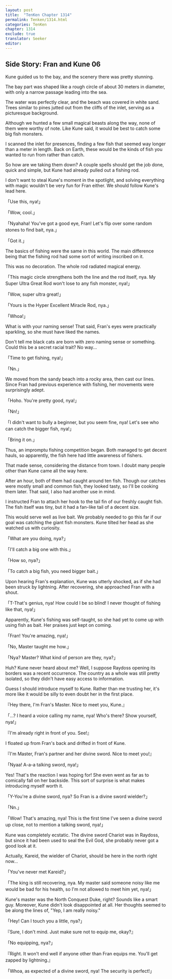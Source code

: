 ```yaml
---
layout: post
title:  "TenKen Chapter 1314"
permalink: Tenken/1314.html
categories: TenKen
chapter: 1314
exclude: true
translator: Seeker
editor: 
---
```

<h2>Side Story: Fran and Kune 06</h2>

Kune guided us to the bay, and the scenery there was pretty stunning.

The bay part was shaped like a rough circle of about 30 meters in diameter, with only a narrow passage leading into the sea.

The water was perfectly clear, and the beach was covered in white sand. Trees similar to pines jutted out from the cliffs of the inlet, serving as a picturesque background.

Although we hunted a few small magical beasts along the way, none of them were worthy of note. Like Kune said, it would be best to catch some big fish monsters.

I scanned the inlet for presences, finding a few fish that seemed way longer than a meter in length. Back on Earth, these would be the kinds of fish you wanted to run from rather than catch.

So how are we taking them down? A couple spells should get the job done, quick and simple, but Kune had already pulled out a fishing rod.

I don't want to steal Kune's moment in the spotlight, and solving everything with magic wouldn't be very fun for Fran either. We should follow Kune's lead here.

「Use this, nya!」

「Wow, cool.」

「Nyahaha! You've got a good eye, Fran! Let's flip over some random stones to find bait, nya.」

「Got it.」

The basics of fishing were the same in this world. The main difference being that the fishing rod had some sort of writing inscribed on it.

This was no decoration. The whole rod radiated magical energy.

「This magic circle strengthens both the line and the rod itself, nya. My Super Ultra Great Rod won't lose to any fish monster, nya!」

「Wow, super ultra great!」

「Yours is the Hyper Excellent Miracle Rod, nya.」

「Whoa!」

What is with your naming sense! That said, Fran's eyes were practically sparkling, so she must have liked the names.

Don't tell me black cats are born with zero naming sense or something. Could this be a secret racial trait? No way...

「Time to get fishing, nya!」

「Nn.」

We moved from the sandy beach into a rocky area, then cast our lines. Since Fran had previous experience with fishing, her movements were surprisingly adept.

「Hoho. You're pretty good, nya!」

「Nn!」

「I didn't want to bully a beginner, but you seem fine, nya! Let's see who can catch the bigger fish, nya!」

「Bring it on.」

Thus, an impromptu fishing competition began. Both managed to get decent hauls, so apparently, the fish here had little awareness of fishers.

That made sense, considering the distance from town. I doubt many people other than Kune came all the way here.

After an hour, both of them had caught around ten fish. Though our catches were mostly small and common fish, they looked tasty, so I'll be cooking them later. That said, I also had another use in mind.

I instructed Fran to attach her hook to the tail fin of our freshly caught fish. The fish itself was tiny, but it had a fan-like tail of a decent size.

This would serve well as live bait. We probably needed to go this far if our goal was catching the giant fish monsters. Kune tilted her head as she watched us with curiosity.

「What are you doing, nya?」

「I'll catch a big one with this.」

「How so, nya?」

「To catch a big fish, you need bigger bait.」

Upon hearing Fran's explanation, Kune was utterly shocked, as if she had been struck by lightning. After recovering, she approached Fran with a shout.

「T-That's genius, nya! How could I be so blind! I never thought of fishing like that, nya!」

Apparently, Kune's fishing was self-taught, so she had yet to come up with using fish as bait. Her praises just kept on coming.

「Fran! You're amazing, nya!」

「No, Master taught me how.」

「Nya? Master? What kind of person are they, nya?」

Huh? Kune never heard about me? Well, I suppose Raydoss opening its borders was a recent occurrence. The country as a whole was still pretty isolated, so they didn't have easy access to information.

Guess I should introduce myself to Kune. Rather than me trusting her, it's more like it would be silly to even doubt her in the first place.

『Hey there, I'm Fran's Master. Nice to meet you, Kune.』

「...? I heard a voice calling my name, nya! Who's there? Show yourself, nya!」

『I'm already right in front of you. See!』

I floated up from Fran's back and drifted in front of Kune.

『I'm Master, Fran's partner and her divine sword. Nice to meet you!』

「Nyaa! A-a-a talking sword, nya!」

Yes! That's the reaction I was hoping for! She even went as far as to comically fall on her backside. This sort of surprise is what makes introducing myself worth it.

「Y-You're a divine sword, nya? So Fran is a divine sword wielder?」

「Nn.」

「Wow! That's amazing, nya! This is the first time I've seen a divine sword up close, not to mention a talking sword, nya!」

Kune was completely ecstatic. The divine sword Chariot was in Raydoss, but since it had been used to seal the Evil God, she probably never got a good look at it.

Actually, Kareid, the wielder of Chariot, should be here in the north right now...

「You've never met Kareid?」

「The king is still recovering, nya. My master said someone noisy like me would be bad for his health, so I'm not allowed to meet him yet, nya!」

Kune's master was the North Conquest Duke, right? Sounds like a smart guy. Moreover, Kune didn't look disappointed at all. Her thoughts seemed to be along the lines of, "Yep, I am really noisy."

「Hey! Can I touch you a little, nya?」

『Sure, I don't mind. Just make sure not to equip me, okay?』

「No equipping, nya?」

『Right. It won't end well if anyone other than Fran equips me. You'll get zapped by lightning.』

「Whoa, as expected of a divine sword, nya! The security is perfect!」







